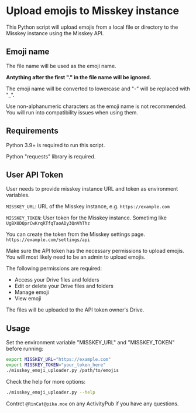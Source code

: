 # Upload emojis to Misskey instance

This Python script will upload emojis from a local file or directory to the
Misskey instance using the Misskey API.

## Emoji name

The file name will be used as the emoji name.

**Antything after the first "." in the file name will be ignored.**

The emoji name will be converted to lowercase and "-" will be replaced with "_".

Use non-alphanumeric characters as the emoji name is not recommended.
You will run into compatibility issues when using them.

## Requirements

Python 3.9+ is required to run this script.

Python "requests" library is required.

## User API Token

User needs to provide misskey instance URL and token as environment variables.

`MISSKEY_URL`: URL of the Misskey instance, e.g. `https://example.com`

`MISSKEY_TOKEN`: User token for the Misskey instance. Sometimg like
`UgBX0DQprCwKrqRTfqTaoADy3QnVhThz`

You can create the token from the Misskey settings page.
`https://example.com/settings/api`

Make sure the API token has the necessary permissions to upload emojis.
You will most likely need to be an admin to upload emojis.

The following permissions are required:

- Access your Drive files and folders
- Edit or delete your Drive files and folders
- Manage emoji
- View emoji

The files will be uploaded to the API token owner's Drive.

## Usage

Set the environment variable "MISSKEY_URL" and "MISSKEY_TOKEN" before running:

```bash
export MISSKEY_URL="https://example.com"
export MISSKEY_TOKEN="your_token_here"
./misskey_emoji_uploader.py /path/to/emojis
```

Check the help for more options:

```bash
./misskey_emoji_uploader.py --help
```

Contrct `@RinCat@pika.moe` on any ActivityPub if you have any questions.
